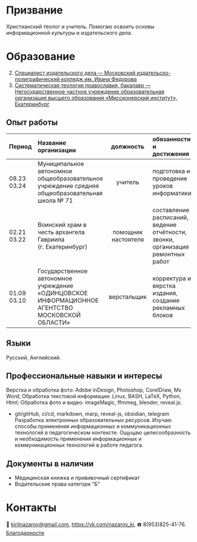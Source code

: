 # Призвание
Христианский теолог и учитель. 
Помогаю освоить основы информационной культуры и издательского дела.

# Образование
2. [Специалист издательского дела — Московский издательско-полиграфический колледж им. Ивана Федорова](assets/publishing.pdf)
3. [Систематическая теология православия, бакалавр —  Негосударственное частное учреждение образовательная организация высшего образования «Миссионерский институт», Екатеринбург](assets/teology.pdf)

## Опыт работы

|Период       | Название организации | должность | обязанности и достижения |
|:------------|:---------------------|:---------:|:-------------------------|
|08.23 <br> 03.24 | Муниципальное автономное общеобразовательное учреждение средняя общеобразовательная школа № 71  |учитель|подготовка и проведение уроков информатики|
|02.21 <br> 03.22 | Воинский храм в честь архангела Гавриила (г. Екатеринбург) | помощник настоятеля | составление расписаний, ведение отчётности, звонки, организация ремонтных работ|
|01.09 <br> 03.10|Государственное автономное учреждение «ОДИНЦОВСКОЕ ИНФОРМАЦИОННОЕ АГЕНТСТВО МОСКОВСКОЙ ОБЛАСТИ»|верстальщик|корректура и верстка издания, создание рекламных блоков|

## Языки 
Русский, Английский. 

## Профессиональные навыки и интересы
Верстка и обработка фото: Adobe inDesign,  Photoshop, CorelDraw, Ms Word;
Обработка текстовой информации: Linux, BASH, LaTeX, Python, Html;
Обработка фото и видео: imageMagic, ffmmeg, blender, reveal.js.
- git/gitHub, ci/cd, markdown, marp, reveal-js, obsidian, telegram
Разработка электронных образовательных ресурсов. 
Изучаю способы применения информационных и коммуникационных технологий в педагогическом контексте. 
Ощущаю целесообразность и необходимость применения информационных и коммуникационных технологий в работе  педагога. 

## Документы в наличии
- Медицинская книжка и прививочный сертификат
- Водительские права категори "Б"

# Контакты 
📧 kirilnazarov@gmail.com, 
https://vk.com/nazarov_ki, 
☎️ 8(953)825-41-76.
[Благодарности](gratitude.md)
<!---
NazarovKI/NazarovKI is a ✨ special ✨ repository because its `README.md` (this file) appears on your GitHub profile.
You can click the Preview link to take a look at your changes.
--->

